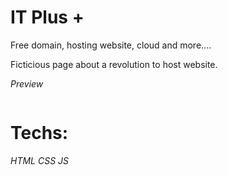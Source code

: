 # IT Plus + 

Free domain, hosting website, cloud and more....

Ficticious page about a revolution to host website.

*Preview*

<img src="images/Preview.png" alt="">

# Techs:

*HTML*
*CSS*
*JS*
